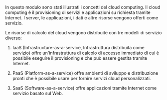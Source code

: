 
In questo modulo sono stati illustrati i concetti del cloud computing. Il cloud computing è il provisioning di servizi e applicazioni su richiesta tramite Internet. I server, le applicazioni, i dati e altre risorse vengono offerti come servizio. 

Le risorse di calcolo del cloud vengono distribuite con tre modelli di servizio diverso:

1. IaaS (Infrastructure-as-a-service, Infrastruttura distribuita come servizio) offre un'infrastruttura di calcolo di accesso immediato di cui è possibile eseguire il provisioning e che può essere gestita tramite Internet.

2. PaaS (Platform-as-a-service) offre ambienti di sviluppo e distribuzione pronti che è possibile usare per fornire servizi cloud personalizzati.

3. SaaS (Software-as-a-service) offre applicazioni tramite Internet come servizio basato sul Web.

